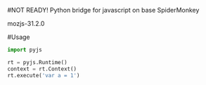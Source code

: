 #NOT READY!
Python bridge for javascript on base SpiderMonkey

mozjs-31.2.0

#Usage

```python
import pyjs

rt = pyjs.Runtime()
context = rt.Context()
rt.execute('var a = 1')
```
